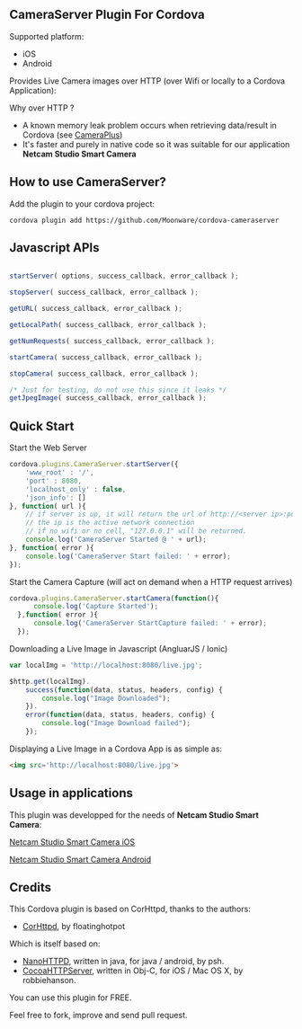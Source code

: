 ## CameraServer Plugin For Cordova ##

Supported platform:
* iOS
* Android

Provides Live Camera images over HTTP (over Wifi or locally to a Cordova Application):

Why over HTTP ?

* A known memory leak problem occurs when retrieving data/result in Cordova (see [CameraPlus](https://github.com/Moonware/cordova-cameraplus/))
* It's faster and purely in native code so it was suitable for our application <strong>Netcam Studio Smart Camera</strong>

## How to use CameraServer? ##

Add the plugin to your cordova project:

    cordova plugin add https://github.com/Moonware/cordova-cameraserver   
    
## Javascript APIs ##

```javascript

startServer( options, success_callback, error_callback );

stopServer( success_callback, error_callback );

getURL( success_callback, error_callback );

getLocalPath( success_callback, error_callback );

getNumRequests( success_callback, error_callback );

startCamera( success_callback, error_callback );

stopCamera( success_callback, error_callback );

/* Just for testing, do not use this since it leaks */
getJpegImage( success_callback, error_callback );

```

## Quick Start ##

Start the Web Server

```javascript
cordova.plugins.CameraServer.startServer({
    'www_root' : '/',
    'port' : 8080,
    'localhost_only' : false,
    'json_info': []
}, function( url ){
    // if server is up, it will return the url of http://<server ip>:port/
    // the ip is the active network connection
    // if no wifi or no cell, "127.0.0.1" will be returned.
    console.log('CameraServer Started @ ' + url); 
}, function( error ){
    console.log('CameraServer Start failed: ' + error);
});
```

Start the Camera Capture (will act on demand when a HTTP request arrives)

```javascript
cordova.plugins.CameraServer.startCamera(function(){
      console.log('Capture Started');
  },function( error ){
      console.log('CameraServer StartCapture failed: ' + error);
  });
```

Downloading a Live Image in Javascript (AngluarJS / Ionic)

```javascript
var localImg = 'http://localhost:8080/live.jpg';

$http.get(localImg).
    success(function(data, status, headers, config) {
        console.log("Image Downloaded");
    }).
    error(function(data, status, headers, config) {
        console.log("Image Download failed");
    });
```

Displaying a Live Image in a Cordova App is as simple as:

```html
<img src='http://localhost:8080/live.jpg'>
```

## Usage in applications ##

This plugin was developped for the needs of <strong>Netcam Studio Smart Camera</strong>:

[Netcam Studio Smart Camera iOS](https://itunes.apple.com/us/app/netcam-studio-smart-camera/id974703108)

[Netcam Studio Smart Camera Android](https://play.google.com/store/apps/details?id=com.moonware.smart&hl=en)

## Credits ##

This Cordova plugin is  based on CorHttpd, thanks to the authors:

* [CorHttpd](https://github.com/floatinghotpot/cordova-httpd), by floatinghotpot

Which is itself based on:

* [NanoHTTPD](https://github.com/NanoHttpd/nanohttpd), written in java, for java / android, by psh.
* [CocoaHTTPServer](https://github.com/robbiehanson/CocoaHTTPServer), written in Obj-C, for iOS / Mac OS X, by robbiehanson.

You can use this plugin for FREE. 

Feel free to fork, improve and send pull request.
